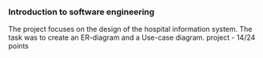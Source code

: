 ### Introduction to software engineering
The project focuses on the design of the hospital information system. The task was to create an ER-diagram and a Use-case diagram.
project - 14/24 points